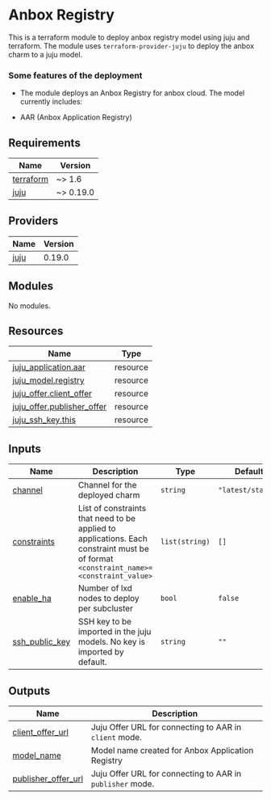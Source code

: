 <!-- BEGIN_TF_DOCS -->
# Anbox Registry

This is a terraform module to deploy anbox registry model using juju and terraform.
The module uses `terraform-provider-juju` to deploy the anbox charm to a
juju model.

### Some features of the deployment

* The module deploys an Anbox Registry for anbox cloud. The model currently
includes:
- AAR (Anbox Application Registry)

## Requirements

| Name | Version |
|------|---------|
| <a name="requirement_terraform"></a> [terraform](#requirement\_terraform) | ~> 1.6 |
| <a name="requirement_juju"></a> [juju](#requirement\_juju) | ~> 0.19.0 |

## Providers

| Name | Version |
|------|---------|
| <a name="provider_juju"></a> [juju](#provider\_juju) | 0.19.0 |

## Modules

No modules.

## Resources

| Name | Type |
|------|------|
| [juju_application.aar](https://registry.terraform.io/providers/juju/juju/latest/docs/resources/application) | resource |
| [juju_model.registry](https://registry.terraform.io/providers/juju/juju/latest/docs/resources/model) | resource |
| [juju_offer.client_offer](https://registry.terraform.io/providers/juju/juju/latest/docs/resources/offer) | resource |
| [juju_offer.publisher_offer](https://registry.terraform.io/providers/juju/juju/latest/docs/resources/offer) | resource |
| [juju_ssh_key.this](https://registry.terraform.io/providers/juju/juju/latest/docs/resources/ssh_key) | resource |

## Inputs

| Name | Description | Type | Default | Required |
|------|-------------|------|---------|:--------:|
| <a name="input_channel"></a> [channel](#input\_channel) | Channel for the deployed charm | `string` | `"latest/stable"` | no |
| <a name="input_constraints"></a> [constraints](#input\_constraints) | List of constraints that need to be applied to applications. Each constraint must be of format `<constraint_name>=<constraint_value>` | `list(string)` | `[]` | no |
| <a name="input_enable_ha"></a> [enable\_ha](#input\_enable\_ha) | Number of lxd nodes to deploy per subcluster | `bool` | `false` | no |
| <a name="input_ssh_public_key"></a> [ssh\_public\_key](#input\_ssh\_public\_key) | SSH key to be imported in the juju models. No key is imported by default. | `string` | `""` | no |

## Outputs

| Name | Description |
|------|-------------|
| <a name="output_client_offer_url"></a> [client\_offer\_url](#output\_client\_offer\_url) | Juju Offer URL for connecting to AAR in `client` mode. |
| <a name="output_model_name"></a> [model\_name](#output\_model\_name) | Model name created for Anbox Application Registry |
| <a name="output_publisher_offer_url"></a> [publisher\_offer\_url](#output\_publisher\_offer\_url) | Juju Offer URL for connecting to AAR in `publisher` mode. |
<!-- END_TF_DOCS -->